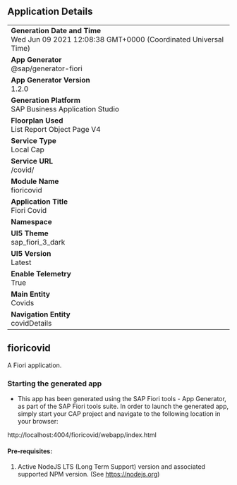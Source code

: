 ## Application Details
|               |
| ------------- |
|**Generation Date and Time**<br>Wed Jun 09 2021 12:08:38 GMT+0000 (Coordinated Universal Time)|
|**App Generator**<br>@sap/generator-fiori|
|**App Generator Version**<br>1.2.0|
|**Generation Platform**<br>SAP Business Application Studio|
|**Floorplan Used**<br>List Report Object Page V4|
|**Service Type**<br>Local Cap|
|**Service URL**<br>/covid/
|**Module Name**<br>fioricovid|
|**Application Title**<br>Fiori Covid|
|**Namespace**<br>|
|**UI5 Theme**<br>sap_fiori_3_dark|
|**UI5 Version**<br>Latest|
|**Enable Telemetry**<br>True|
|**Main Entity**<br>Covids|
|**Navigation Entity**<br>covidDetails|

## fioricovid

A Fiori application.

### Starting the generated app

-   This app has been generated using the SAP Fiori tools - App Generator, as part of the SAP Fiori tools suite.  In order to launch the generated app, simply start your CAP project and navigate to the following location in your browser:

http://localhost:4004/fioricovid/webapp/index.html

#### Pre-requisites:

1. Active NodeJS LTS (Long Term Support) version and associated supported NPM version.  (See https://nodejs.org)


